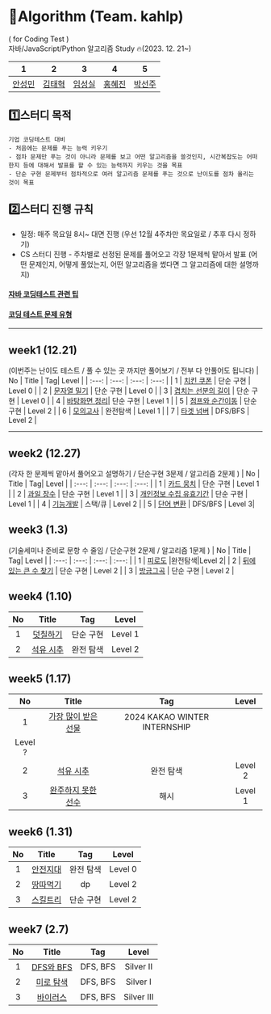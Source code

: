 # 📝Algorithm (Team. kahlp)
( for Coding Test ) </br>
자바/JavaScript/Python 알고리즘 Study 🔥(2023. 12. 21~)

| 1 | 2 | 3 | 4 | 5 |
| :---:   | :---: | :---: | :---: | :---: |
| [안성민](https://github.com/zzzdks760) | [김태혁](https://github.com/rlaxoqkf)  | [임성실](https://github.com/limfruit)  | [홍혜진](https://github.com/HyeJin0102) | [박선주](https://github.com/mimimya)

## 1️⃣스터디 목적
```
기업 코딩테스트 대비
- 처음에는 문제를 푸는 능력 키우기
- 점차 문제만 푸는 것이 아니라 문제를 보고 어떤 알고리즘을 쓸것인지, 시간복잡도는 어떠한지 등에 대해서 발표를 할 수 있는 능력까지 키우는 것을 목표
- 단순 구현 문제부터 점차적으로 여러 알고리즘 문제를 푸는 것으로 난이도를 점차 올리는 것이 목표
```

## 2️⃣스터디 진행 규칙
- 일정: 매주 목요일 8시~ 대면 진행 (우선 12월 4주차만 목요일로 / 추후 다시 정하기)
- CS 스터디 진행 - 주차별로 선정된 문제를 풀어오고 각장 1문제씩 맡아서 발표 (어떤 문제인지, 어떻게 풀었는지, 어떤 알고리즘을 썼다면 그 알고리즘에 대한 설명까지)


#### [자바 코딩테스트 관련 팁](https://velog.io/@alstjdwo1601/Java-%EC%BD%94%EB%94%A9%ED%85%8C%EC%8A%A4%ED%8A%B8-%EA%B4%80%EB%A0%A8-%ED%8C%81#19-%EC%9D%B4%EB%B6%84%ED%83%90%EC%83%89--binarysearch%EC%9D%98-%EB%91%90%EA%B0%80%EC%A7%80-%EC%9C%A0%ED%98%95)
#### [코딩 테스트 문제 유형](https://velog.io/@pppp0722/%EC%BD%94%EB%94%A9%ED%85%8C%EC%8A%A4%ED%8A%B8-%EB%AC%B8%EC%A0%9C-%EC%9C%A0%ED%98%95-%EC%A0%95%EB%A6%AC)

---
## week1 (12.21)
(이번주는 난이도 테스트 / 풀 수 있는 곳 까지만 풀어보기 / 전부 다 안풀어도 됩니다)
| No | Title    | Tag| Level |
| :---:   | :---: | :---: | :---: |
| 1 | [치킨 쿠폰](https://school.programmers.co.kr/learn/courses/30/lessons/120884)   | 단순 구현  | Level 0 |
| 2 | [문자열 밀기](https://school.programmers.co.kr/learn/courses/30/lessons/120921)   | 단순 구현  | Level 0 |
| 3 | [겹치는 선분의 길이](https://school.programmers.co.kr/learn/courses/30/lessons/120876)   | 단순 구현  | Level 0 |
| 4 | [바탕화면 정리](https://school.programmers.co.kr/learn/courses/30/lessons/161990)| 단순 구현 | Level 1 |
| 5 | [점프와 순간이동](https://school.programmers.co.kr/learn/courses/30/lessons/12980)   | 단순 구현  | Level 2 |
| 6 | [모의고사](https://school.programmers.co.kr/learn/courses/30/lessons/42840) | 완전탐색  | Level 1 |
| 7 | [타겟 넘버](https://school.programmers.co.kr/learn/courses/30/lessons/43165) | DFS/BFS | Level 2 |

---


## week2 (12.27)
(각자 한 문제씩 맡아서 풀어오고 설명하기 / 단순구현 3문제 / 알고리즘 2문제 )
| No | Title    | Tag| Level |
| :---:   | :---: | :---: | :---: |
| 1 | [카드 뭉치](https://school.programmers.co.kr/learn/courses/30/lessons/159994) | 단순 구현 | Level 1 |
| 2 | [과일 장수](https://school.programmers.co.kr/learn/courses/30/lessons/135808) | 단순 구현 | Level 1 |
| 3 | [개인정보 수집 유효기간](https://school.programmers.co.kr/learn/courses/30/lessons/150370) | 단순 구현 | Level 1 |
| 4 | [기능개발](https://school.programmers.co.kr/learn/courses/30/lessons/42586) | 스택/큐 | Level 2 |
| 5 | [단어 변환](https://school.programmers.co.kr/learn/courses/30/lessons/43163) | DFS/BFS | Level 3|

## week3 (1.3)
(기술세미나 준비로 문항 수 줄임 / 단순구현 2문제 / 알고리즘 1문제 )
| No | Title    | Tag| Level |
| :---:   | :---: | :---: | :---: |
| 1 | [피로도](https://school.programmers.co.kr/learn/courses/30/lessons/87946) |완전탐색|Level 2|
| 2 | [뒤에 있는 큰 수 찾기](https://school.programmers.co.kr/learn/courses/30/lessons/154539) | 단순 구현 | Level 2 |
| 3 | [방금그곡](https://school.programmers.co.kr/learn/courses/30/lessons/17683) | 단순 구현 | Level 2 |


## week4 (1.10)
| No | Title    | Tag| Level |
| :---:   | :---: | :---: | :---: |
| 1 | [덧칠하기](https://school.programmers.co.kr/learn/courses/30/lessons/161989) | 단순 구현 | Level 1 | 
| 2 | [석유 시추](https://school.programmers.co.kr/learn/courses/30/lessons/250136) | 완전 탐색 | Level 2 | 


## week5 (1.17)
| No | Title    | Tag| Level |
| :---:   | :---: | :---: | :---: |
| 1 | [가장 많이 받은 선물](https://school.programmers.co.kr/learn/courses/30/lessons/258712) | 2024 KAKAO WINTER INTERNSHIP
 | Level ? | 
| 2 | [석유 시추](https://school.programmers.co.kr/learn/courses/30/lessons/250136) | 완전 탐색 | Level 2 | 
| 3 | [완주하지 못한 선수](https://school.programmers.co.kr/learn/courses/30/lessons/42576) | 해시 | Level 1 | 


## week6 (1.31)
| No | Title    | Tag| Level |
| :---:   | :---: | :---: | :---: |
| 1 | [안전지대](https://school.programmers.co.kr/learn/courses/30/lessons/120866) | 완전 탐색 | Level 0 |
| 2 | [땅따먹기](https://school.programmers.co.kr/learn/courses/30/lessons/12913) | dp | Level 2 |
| 3 | [스킬트리](https://school.programmers.co.kr/learn/courses/30/lessons/49993) | 단순 구현 | Level 2 |


## week7 (2.7)
| No | Title    | Tag| Level |
| :---:   | :---: | :---: | :---: |
| 1 | [DFS와 BFS](https://www.acmicpc.net/problem/1260) | DFS, BFS | Silver II |
| 2 | [미로 탐색](https://www.acmicpc.net/problem/2178) | DFS, BFS | Silver I |
| 3 | [바이러스](https://www.acmicpc.net/problem/2606) | DFS, BFS | Silver III |
